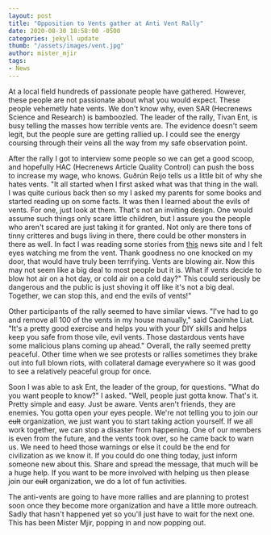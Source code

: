 ```yaml
---
layout: post
title: "Opposition to Vents gather at Anti Vent Rally"
date: 2020-08-30 18:58:00 -0500
categories: jekyll update
thumb: "/assets/images/vent.jpg"
author: mister_mjir
tags:
- News
---
```


At a local field hundreds of passionate people have gathered. However, these people are not passionate about what you would expect. These people vehemetly hate
vents. We don't know why, even SAR (Hecrenews Science and Research) is bamboozled. The leader of the rally, Tivan Ent, is busy telling the masses how terrible
vents are. The evidence doesn't seem legit, but the people sure are getting rallied up. I could see the energy coursing through their veins all the way from my
safe observation point.

After the rally I got to interview some people so we can get a good scoop, and hopefully HAC (Hecrenews Article Quality Control) can push the boss to increase my wage,
who knows. Guðrún Reijo tells us a little bit of why she hates vents. "It all started when I first asked what was that thing in the wall. I was quite curious back then
so my I asked my parents for some books and started reading up on some facts. It was then I learned about the evils of vents. For one, just look at them. That's not
an inviting design. One would assume such things only scare little children, but I assure you the people who aren't scared are just taking it for granted. Not only
are there tons of tinny critteres and bugs living in there, there could be other monsters in there as well. In fact I was reading some stories from
[this](https://hecrenews.github.io/jekyll/update/2020/06/17/spooky-tales-from-a-spooky-site.html) news site and I felt eyes watching me from the vent. Thank goodness
no one knocked on my door, that would have truly been terrifying. Vents are blowing air. Now this may not seem like a big deal to most people but it is. What if
vents decide to blow hot air on a hot day, or cold air on a cold day?" This could seriously be dangerous and the public is just shoving it off like it's not a big deal.
Together, we can stop this, and end the evils of vents!"

Other participants of the rally seemed to have similar views. "I've had to go and remove all 100 of the vents in my house manually," said Caoimhe Liat. "It's a pretty
good exercise and helps you with your DIY skills and helps keep you safe from those vile, evil vents. Those dastardous vents have some malicious plans coming up ahead."
Overall, the rally seemed pretty peaceful. Other time when we see protests or rallies sometimes they brake out into full blown riots, with collateral damage everywhere
so it was good to see a relatively peaceful group for once.

Soon I was able to ask Ent, the leader of the group, for questions. "What do you want people to know?" I asked. "Well, people just gotta know. That's it. Pretty simple
and easy. Just be aware. Vents aren't friends, they are enemies. You gotta open your eyes people. We're not telling you to join our ~~cult~~ organization, we just
want you to start taking action yourself. If we all work together, we can stop a disaster from happening. One of our members is even from the future, and the vents
took over, so he came back to warn us. We need to heed those warnings or else it could be the end for civilization as we know it. If you could do one thing today,
just inform someone new about this. Share and spread the message, that much will be a huge help. If you want to be more involved with helping us then please join our
~~cult~~ organization, we do a lot of fun activities.

The anti-vents are going to have more rallies and are planning to protest soon once they become more organization and have a little more outreach. Sadly that hasn't
happened yet so you'll just have to wait for the next one. This has been Mister Mjir, popping in and now popping out.
